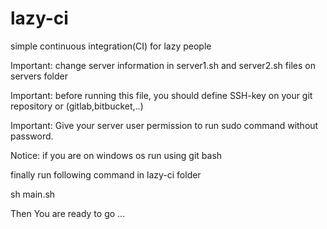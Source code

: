 # lazy-ci
simple continuous integration(CI) for lazy people 

Important: change server information in server1.sh and server2.sh files on servers folder

Important: before running this file, you should define SSH-key on your git repository or (gitlab,bitbucket,..)

Important: Give your server user permission to run sudo command without password.

Notice: if you are on windows os run using git bash

finally run following command in lazy-ci folder

sh main.sh

Then You are ready to go ...
